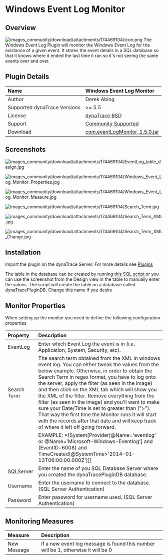 # Windows Event Log Monitor

## Overview

![images_community/download/attachments/174469104/icon.png](images_community/download/attachments/174469104/icon.png) The Windows Event Log Plugin will monitor the Windows Event Log for the existance
of a given event. It stores the event details in a SQL database so that it knows where it ended the last time it ran so it's not seeing the same events over and over.

## Plugin Details


| Name | Windows Event Log Monitor
| :--- | :---
| Author |Derek Abing
| Supported dynaTrace Versions | >= 5.5 
| License | [dynaTrace BSD](dynaTraceBSD.txt)
| Support | [Community Supported](https://community.compuwareapm.com/community/display/DL/Support+Levels)
| Download | [com.eventLogMonitor_1.5.0.jar](com.eventLogMonitor_1.5.0.jar)

## Screenshots

![images_community/download/attachments/174469104/EventLog_table_design.jpg](images_community/download/attachments/174469104/EventLog_table_design.jpg)

![images_community/download/attachments/174469104/Windows_Event_Log_Monitor_Properties.jpg](images_community/download/attachments/174469104/Windows_Event_Log_Monitor_Properties.jpg)

![images_community/download/attachments/174469104/Windows_Event_Log_Monitor_Measure.jpg](images_community/download/attachments/174469104/Windows_Event_Log_Monitor_Measure.jpg)

![images_community/download/attachments/174469104/Search_Term.jpg](images_community/download/attachments/174469104/Search_Term.jpg)

![images_community/download/attachments/174469104/Search_Term_XML.jpg](images_community/download/attachments/174469104/Search_Term_XML.jpg)

![images_community/download/attachments/174469104/Search_Term_XML_Change.jpg](images_community/download/attachments/174469104/Search_Term_XML_Change.jpg)

## Installation

Import the plugin on the dynaTrace Server. For more details see [Plugins](https://community.compuwareapm.com/community/display/DOCDT61/Plugins)

The table in the database can be created by running [this SQL script ](Create_EventLog.sql)or you can use the screenshot from the Design view in the table to manually enter the
values. The script will create the table on a database called dynaTracePluginDB. Change this name if you desire

## Monitor Properties

When setting up the monitor you need to define the following configuration properties

| Property | Description
| :------- | :--------
| EventLog | Enter which Event Log the event is in (i.e. Application, System, Security, etc).
| Search Term | The search term obtained from the XML in windows event log. You can either tweak the values from the below example. Otherwise, in order to obtain the Search Term in regex format, you have to log onto the server, apply the filter (as seen in the image) and then click on the XML tab which will show you the XML of the filter. Remove everything from the filter (as seen in the image) and you'll want to make sure your Date/Time is set to greater than (">"). That way the first time the Monitor runs it will start with the records after that date and will keep track of where it left off going forward.
| | EXAMPLE: *[System[Provider[@Name='eventlog' or @Name='Microsoft-Windows-Eventlog'] and (EventID=6008) and TimeCreated[@SystemTime>'2014-01-13T06:00:00.000Z']]]
| SQLServer | Enter the name of you SQL Database Server where you created the dynaTracePluginDB database.
| Username | Enter the username to connect to the database. (SQL Server Authentication)
| Password | Enter password for username used. (SQL Server Authentication)

## Monitoring Measures

| Measure | Description
| :------ | :--------
| New Message | If a new event log message is found this number will be 1, otherwise it will be 0

